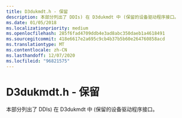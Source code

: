 ```yaml
---
title: D3dukmdt.h - 保留
description: 本部分列出了 DDIs) 在 D3dukmdt 中 (保留的设备驱动程序接口。
ms.date: 01/05/2018
ms.localizationpriority: medium
ms.openlocfilehash: 285f6fad4709ddb4e3ad8abc350daeb1a4618491
ms.sourcegitcommit: 418e6617e2a695c9cb4b37b5b60e264760858acd
ms.translationtype: MT
ms.contentlocale: zh-CN
ms.lasthandoff: 12/07/2020
ms.locfileid: "96821575"
---
```

# <a name="span-iddisplayd3dukmdt_h_-_reservedspand3dukmdth---reserved"></a><span id="display.d3dukmdt_h_-_reserved"></span>D3dukmdt.h - 保留


本部分列出了 DDIs) 在 D3dukmdt 中 (保留的设备驱动程序接口。

 

 





